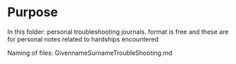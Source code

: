 # Purpose
In this folder: personal troubleshooting journals. format is free and these are for personal notes related to hardships encountered

Naming of files: GivennameSurnameTroubleShooting.md
